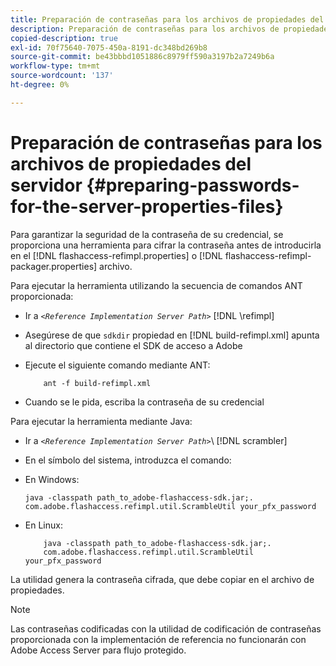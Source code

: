 ```yaml
---
title: Preparación de contraseñas para los archivos de propiedades del servidor
description: Preparación de contraseñas para los archivos de propiedades del servidor
copied-description: true
exl-id: 70f75640-7075-450a-8191-dc348bd269b8
source-git-commit: be43bbbd1051886c8979ff590a3197b2a7249b6a
workflow-type: tm+mt
source-wordcount: '137'
ht-degree: 0%

---
```


# Preparación de contraseñas para los archivos de propiedades del servidor {#preparing-passwords-for-the-server-properties-files}

Para garantizar la seguridad de la contraseña de su credencial, se proporciona una herramienta para cifrar la contraseña antes de introducirla en el [!DNL flashaccess-refimpl.properties] o [!DNL flashaccess-refimpl-packager.properties] archivo.

Para ejecutar la herramienta utilizando la secuencia de comandos ANT proporcionada:

* Ir a *`<Reference Implementation Server Path>`* [!DNL \refimpl]

* Asegúrese de que `sdkdir` propiedad en [!DNL build-refimpl.xml] apunta al directorio que contiene el SDK de acceso a Adobe
* Ejecute el siguiente comando mediante ANT:

   ```
       ant -f build-refimpl.xml
   ```

* Cuando se le pida, escriba la contraseña de su credencial

Para ejecutar la herramienta mediante Java:

* Ir a *`<Reference Implementation Server Path>`*\ [!DNL scrambler]

* En el símbolo del sistema, introduzca el comando:

* En Windows:

   ```
   java -classpath path_to_adobe-flashaccess-sdk.jar;.  
   com.adobe.flashaccess.refimpl.util.ScrambleUtil your_pfx_password
   ```

* En Linux:

   ```
       java -classpath path_to_adobe-flashaccess-sdk.jar;.  
       com.adobe.flashaccess.refimpl.util.ScrambleUtil your_pfx_password
   ```

La utilidad genera la contraseña cifrada, que debe copiar en el archivo de propiedades.

>[!NOTE]
>
>Las contraseñas codificadas con la utilidad de codificación de contraseñas proporcionada con la implementación de referencia no funcionarán con Adobe Access Server para flujo protegido.
